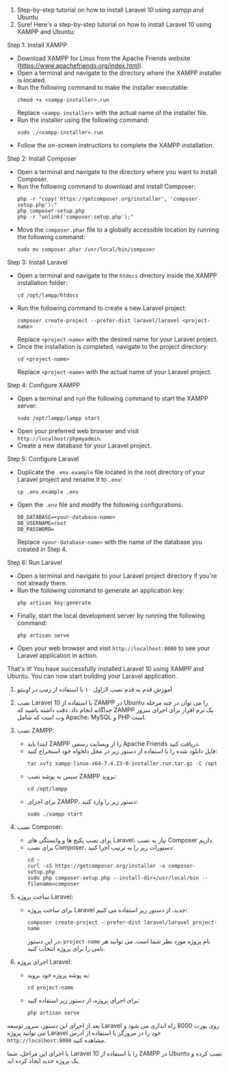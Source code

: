 1. Step-by-step tutorial on how to install Laravel 10 using xampp and Ubuntu
2. Sure! Here's a step-by-step tutorial on how to install Laravel 10 using XAMPP and Ubuntu:

Step 1: Install XAMPP
- Download XAMPP for Linux from the Apache Friends website (https://www.apachefriends.org/index.html).
- Open a terminal and navigate to the directory where the XAMPP installer is located.
- Run the following command to make the installer executable:
  ```
  chmod +x <xampp-installer>.run
  ```
  Replace `<xampp-installer>` with the actual name of the installer file.
- Run the installer using the following command:
  ```
  sudo ./<xampp-installer>.run
  ```
- Follow the on-screen instructions to complete the XAMPP installation.

Step 2: Install Composer
- Open a terminal and navigate to the directory where you want to install Composer.
- Run the following command to download and install Composer:
  ```
  php -r "copy('https://getcomposer.org/installer', 'composer-setup.php');"
  php composer-setup.php
  php -r "unlink('composer-setup.php');"
  ```
- Move the `composer.phar` file to a globally accessible location by running the following command:
  ```
  sudo mv composer.phar /usr/local/bin/composer
  ```

Step 3: Install Laravel
- Open a terminal and navigate to the `htdocs` directory inside the XAMPP installation folder:
  ```
  cd /opt/lampp/htdocs
  ```
- Run the following command to create a new Laravel project:
  ```
  composer create-project --prefer-dist laravel/laravel <project-name>
  ```
  Replace `<project-name>` with the desired name for your Laravel project.
- Once the installation is completed, navigate to the project directory:
  ```
  cd <project-name>
  ```
  Replace `<project-name>` with the actual name of your Laravel project.

Step 4: Configure XAMPP
- Open a terminal and run the following command to start the XAMPP server:
  ```
  sudo /opt/lampp/lampp start
  ```
- Open your preferred web browser and visit `http://localhost/phpmyadmin`.
- Create a new database for your Laravel project.

Step 5: Configure Laravel
- Duplicate the `.env.example` file located in the root directory of your Laravel project and rename it to `.env`:
  ```
  cp .env.example .env
  ```
- Open the `.env` file and modify the following configurations:
  ```
  DB_DATABASE=<your-database-name>
  DB_USERNAME=root
  DB_PASSWORD=
  ```
  Replace `<your-database-name>` with the name of the database you created in Step 4.

Step 6: Run Laravel
- Open a terminal and navigate to your Laravel project directory if you're not already there.
- Run the following command to generate an application key:
  ```
  php artisan key:generate
  ```
- Finally, start the local development server by running the following command:
  ```
  php artisan serve
  ```
- Open your web browser and visit `http://localhost:8000` to see your Laravel application in action.

That's it! You have successfully installed Laravel 10 using XAMPP and Ubuntu. You can now start building your Laravel application.


1.  آموزش قدم به قدم نصب لاراول ۱۰ با استفاده از زمپ در اوبنتو
2. نصب Laravel 10 با استفاده از ZAMPP در Ubuntu را می توان در چند مرحله جداگانه انجام داد. دقت داشته باشید که ZAMPP یک نرم افزار برای اجرای سرور وب است که شامل Apache، MySQL و PHP است.

1. نصب ZAMPP:
   - ابتدا باید ZAMPP را از وبسایت رسمی Apache Friends دریافت کنید.
   - فایل دانلود شده را با استفاده از دستور زیر در محل دلخواه خود استخراج کنید:
     ```
     tar xvfz xampp-linux-x64-7.4.23-0-installer.run.tar.gz -C /opt
     ```
   - سپس به پوشه نصب ZAMPP بروید:
     ```
     cd /opt/lampp
     ```
   - برای اجرای ZAMPP، دستور زیر را وارد کنید:
     ```
     sudo ./xampp start
     ```

2. نصب Composer:
   - برای نصب پکیج ها و وابستگی های Laravel، نیاز به نصب Composer داریم.
   - برای نصب Composer، دستورات زیر را به ترتیب اجرا کنید:
     ```
     cd ~
     curl -sS https://getcomposer.org/installer -o composer-setup.php
     sudo php composer-setup.php --install-dir=/usr/local/bin --filename=composer
     ```

3. ساخت پروژه Laravel:
   - برای ساخت پروژه Laravel جدید، از دستور زیر استفاده می کنیم:
     ```
     composer create-project --prefer-dist laravel/laravel project-name
     ```
     در این دستور، `project-name` نام پروژه مورد نظر شما است. می توانید هر نامی را برای پروژه انتخاب کنید.

4. اجرای پروژه Laravel:
   - به پوشه پروژه خود بروید:
     ```
     cd project-name
     ```
   - برای اجرای پروژه، از دستور زیر استفاده کنید:
     ```
     php artisan serve
     ```

بعد از اجرای این دستور، سرور توسعه Laravel روی پورت 8000 راه اندازی می شود و می توانید پروژه Laravel خود را در مرورگر با استفاده از آدرس `http://localhost:8000` مشاهده کنید.

با اجرای این مراحل، شما Laravel 10 را با استفاده از ZAMPP در Ubuntu نصب کرده و یک پروژه جدید ایجاد کرده اید.
